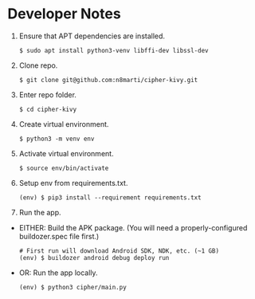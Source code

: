 # Developer Notes

1. Ensure that APT dependencies are installed.
    ```shell
    $ sudo apt install python3-venv libffi-dev libssl-dev
    ```
1. Clone repo.
    ```shell
    $ git clone git@github.com:n8marti/cipher-kivy.git
    ```
1. Enter repo folder.
    ```shell
    $ cd cipher-kivy
    ```
1. Create virtual environment.
    ```shell
    $ python3 -m venv env
    ```
1. Activate virtual environment.
    ```shell
    $ source env/bin/activate
    ```
1. Setup env from requirements.txt.
    ```shell
    (env) $ pip3 install --requirement requirements.txt
    ```
1. Run the app.
  - EITHER: Build the APK package. (You will need a properly-configured buildozer.spec file first.)
      ```shell
      # First run will download Android SDK, NDK, etc. (~1 GB)
      (env) $ buildozer android debug deploy run
      ```
  - OR: Run the app locally.
      ```shell
      (env) $ python3 cipher/main.py
      ```
